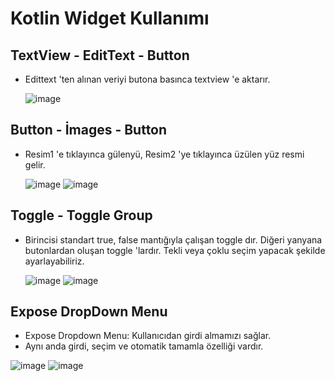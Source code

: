 # Kotlin Widget Kullanımı

## TextView - EditText - Button
* Edittext 'ten alınan veriyi butona basınca textview 'e aktarır.
  
  ![image](https://github.com/Gorur56/Android-Bootcamp-Program-Kotlin/assets/54911292/fe1e5319-91ce-46ee-a4f8-9ee1ff38d37a)

## Button - İmages - Button

* Resim1 'e tıklayınca gülenyü, Resim2 'ye tıklayınca üzülen yüz resmi gelir.

  ![image](https://github.com/Gorur56/Android-Bootcamp-Program-Kotlin/assets/54911292/4ff70056-8ec7-43a2-8b5a-493af2d2f794) ![image](https://github.com/Gorur56/Android-Bootcamp-Program-Kotlin/assets/54911292/1ade5c82-5c7b-4776-b9b0-25f10bf94224)

## Toggle - Toggle Group

* Birincisi standart true, false mantığıyla çalışan toggle dır. Diğeri yanyana butonlardan oluşan toggle 'lardır. Tekli veya çoklu seçim yapacak şekilde ayarlayabiliriz.

  ![image](https://github.com/Gorur56/Android-Bootcamp-Program-Kotlin/assets/54911292/7d951e66-857d-4d1d-a45f-30eb11eac003) ![image](https://github.com/Gorur56/Android-Bootcamp-Program-Kotlin/assets/54911292/75942210-765c-41ff-95d3-17ed378f37b9)


## Expose DropDown Menu

* Expose Dropdown Menu: Kullanıcıdan girdi almamızı sağlar.
* Aynı anda girdi, seçim ve otomatik tamamla özelliği vardır.
        
![image](https://github.com/Gorur56/Android-Bootcamp-Program-Kotlin/assets/54911292/0fac0877-a244-4300-9e61-54d2f9014bc0) ![image](https://github.com/Gorur56/Android-Bootcamp-Program-Kotlin/assets/54911292/f9a1aa91-15ef-4a60-b87f-2fad33e1fad5)




